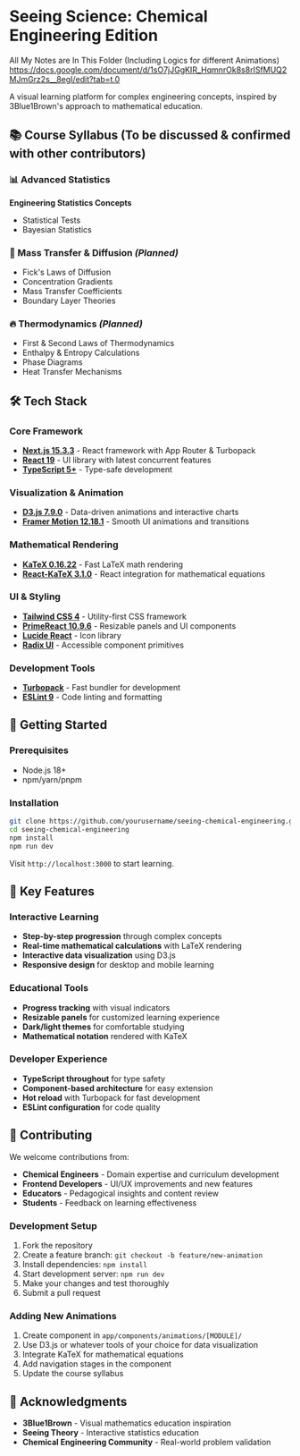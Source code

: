 # Seeing Science: Chemical Engineering Edition

All My Notes are In This Folder (Including Logics for different Animations) 
[https://docs.google.com/document/d/1sO7jJGgKIR_HqmnrOk8s8rISfMUQ2MJmGrz2s__8egI/edit?tab=t.0 ](https://app.capacities.io/home/185b71f7-2228-4ccd-90c4-c0ecbeedf99a)

A visual learning platform for complex engineering concepts, inspired by 3Blue1Brown's approach to mathematical education.

## 📚 Course Syllabus (To be discussed & confirmed with other contributors) 

### 📊 Advanced Statistics
**Engineering Statistics Concepts**
- Statistical Tests
- Bayesian Statistics

### 🌊 Mass Transfer & Diffusion *(Planned)*
- Fick's Laws of Diffusion
- Concentration Gradients
- Mass Transfer Coefficients
- Boundary Layer Theories 

### 🔥 Thermodynamics *(Planned)*
- First & Second Laws of Thermodynamics
- Enthalpy & Entropy Calculations
- Phase Diagrams
- Heat Transfer Mechanisms

## 🛠️ Tech Stack

### Core Framework
- **[Next.js 15.3.3](https://nextjs.org/)** - React framework with App Router & Turbopack
- **[React 19](https://reactjs.org/)** - UI library with latest concurrent features
- **[TypeScript 5+](https://www.typescriptlang.org/)** - Type-safe development

### Visualization & Animation
- **[D3.js 7.9.0](https://d3js.org/)** - Data-driven animations and interactive charts
- **[Framer Motion 12.18.1](https://www.framer.com/motion/)** - Smooth UI animations and transitions

### Mathematical Rendering
- **[KaTeX 0.16.22](https://katex.org/)** - Fast LaTeX math rendering
- **[React-KaTeX 3.1.0](https://github.com/MatejBransky/react-katex)** - React integration for mathematical equations

### UI & Styling
- **[Tailwind CSS 4](https://tailwindcss.com/)** - Utility-first CSS framework
- **[PrimeReact 10.9.6](https://primereact.org/)** - Resizable panels and UI components
- **[Lucide React](https://lucide.dev/)** - Icon library
- **[Radix UI](https://www.radix-ui.com/)** - Accessible component primitives

### Development Tools
- **[Turbopack](https://turbo.build/pack)** - Fast bundler for development
- **[ESLint 9](https://eslint.org/)** - Code linting and formatting


## 🚀 Getting Started

### Prerequisites
- Node.js 18+
- npm/yarn/pnpm

### Installation
```bash
git clone https://github.com/yourusername/seeing-chemical-engineering.git
cd seeing-chemical-engineering
npm install
npm run dev
```

Visit `http://localhost:3000` to start learning.

## 🎯 Key Features

### Interactive Learning
- **Step-by-step progression** through complex concepts
- **Real-time mathematical calculations** with LaTeX rendering
- **Interactive data visualization** using D3.js
- **Responsive design** for desktop and mobile learning

### Educational Tools
- **Progress tracking** with visual indicators
- **Resizable panels** for customized learning experience
- **Dark/light themes** for comfortable studying
- **Mathematical notation** rendered with KaTeX

### Developer Experience
- **TypeScript throughout** for type safety
- **Component-based architecture** for easy extension
- **Hot reload** with Turbopack for fast development
- **ESLint configuration** for code quality

## 🤝 Contributing

We welcome contributions from:
- **Chemical Engineers** - Domain expertise and curriculum development
- **Frontend Developers** - UI/UX improvements and new features
- **Educators** - Pedagogical insights and content review
- **Students** - Feedback on learning effectiveness

### Development Setup
1. Fork the repository
2. Create a feature branch: `git checkout -b feature/new-animation`
3. Install dependencies: `npm install`
4. Start development server: `npm run dev`
5. Make your changes and test thoroughly
6. Submit a pull request

### Adding New Animations
1. Create component in `app/components/animations/[MODULE]/`
2. Use D3.js or whatever tools of your choice for data visualization
3. Integrate KaTeX for mathematical equations
4. Add navigation stages in the component
5. Update the course syllabus

## 🙏 Acknowledgments

- **3Blue1Brown** - Visual mathematics education inspiration
- **Seeing Theory** - Interactive statistics education
- **Chemical Engineering Community** - Real-world problem validation

